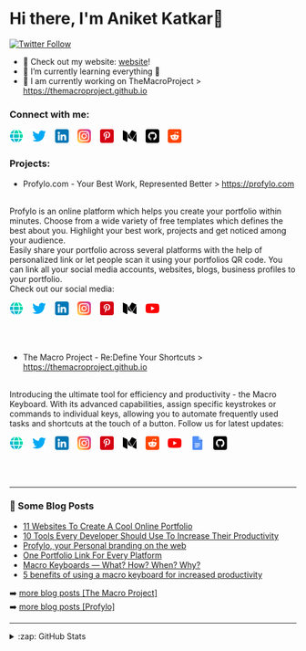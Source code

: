 # Hi there, I'm Aniket Katkar👋 

[![Twitter Follow](https://img.shields.io/twitter/follow/aniketkatkar?color=1DA1F2&logo=twitter&style=for-the-badge)](https://twitter.com/intent/follow?original_referer=https%3A%2F%2Fgithub.com%2Faniketkatkar&screen_name=aniketkatkarz)


- 🔭 Check out my website: [website]!
- 🌱 I’m currently learning everything 🤣
- 🥅 I am currently working on TheMacroProject > https://themacroproject.github.io

### Connect with me:

[![website](./img/web.png)](https://aniketkatkar.github.io)
&nbsp;&nbsp;
[![website](./img/twitter.png)](https://twitter.com/aniketkatkarz)
&nbsp;&nbsp;
[![website](./img/linkedin.png)](https://linkedin.com/in/aniket-katkar)
&nbsp;&nbsp;
[![website](./img/instagram.png)](https://instagram.com/aniketkatkar)
&nbsp;&nbsp;
[![website](./img/pinterest.png)](https://pinterest.com/aniketkatkar)
&nbsp;&nbsp;
[![website](./img/medium.png)](https://medium.com/@aniketkatkar)
&nbsp;&nbsp;
[![website](./img/github.png)](https://github.com/aniketkatkar)
&nbsp;&nbsp;
[![website](./img/reddit.png)](https://reddit.com/r/repulsive_slide)

### Projects:

- Profylo.com - Your Best Work, Represented Better > https://profylo.com
<br />
Profylo is an online platform which helps you create your portfolio within minutes. Choose from a wide variety of free templates which defines the best about you. Highlight your best work, projects and get noticed among your audience.
<br />
Easily share your portfolio across several platforms with the help of personalized link or let people scan it using your portfolios QR code. You can link all your social media accounts, websites, blogs, business profiles to your portfolio.
<br />
Check out our social media:
<br />

[![website](./img/web.png)](https://profylo.com)
&nbsp;&nbsp;
[![website](./img/twitter.png)](https://twitter.com/profylo)
&nbsp;&nbsp;
[![website](./img/linkedin.png)](https://linkedin.com/company/profylo)
&nbsp;&nbsp;
[![website](./img/instagram.png)](https://instagram.com/profyloinc)
&nbsp;&nbsp;
[![website](./img/pinterest.png)](https://pinterest.com/profylo)
&nbsp;&nbsp;
[![website](./img/medium.png)](https://medium.com/@profylo)
&nbsp;&nbsp;
[![website](./img/youtube.png)](https://www.youtube.com/@profyloinc9397)


<br />
<br />

- The Macro Project - Re:Define Your Shortcuts > https://themacroproject.github.io
<br />
Introducing the ultimate tool for efficiency and productivity - the Macro Keyboard. With its advanced capabilities, assign specific keystrokes or commands to individual keys, allowing you to automate frequently used tasks and shortcuts at the touch of a button.
Follow us for latest updates:
<br />

[![website](./img/web.png)](https://themacroproject.github.com)
&nbsp;&nbsp;
[![website](./img/twitter.png)](https://twitter.com/themacroproject)
&nbsp;&nbsp;
[![website](./img/linkedin.png)](https://linkedin.com/company/themacroproject)
&nbsp;&nbsp;
[![website](./img/instagram.png)](https://instagram.com/the.macro.project)
&nbsp;&nbsp;
[![website](./img/pinterest.png)](https://pinterest.com/themacroproject)
&nbsp;&nbsp;
[![website](./img/medium.png)](https://medium.com/@themacroproject)
&nbsp;&nbsp;
[![website](./img/reddit.png)](https://reddit.com/r/themacroproject)
&nbsp;&nbsp;
[![website](./img/youtube.png)](https://www.youtube.com/channel/UCae39QTGnmmqRbwHMnbwK5Q)
&nbsp;&nbsp;
[![website](./img/docs.png)](https://tmp-docs.readthedocs.org)
&nbsp;&nbsp;
[![website](./img/github.png)](https://github.com/themacroproject)

<br />
<br />

---

### 📕 Some Blog Posts

<!-- BLOG-POST-LIST:START -->
- [11 Websites To Create A Cool Online Portfolio](https://medium.com/@aniketkatkar/10-websites-to-create-a-cool-online-portfolio-91986c9098bb)
- [10 Tools Every Developer Should Use To Increase Their Productivity](https://medium.com/@aniketkatkar/10-tools-every-developer-should-use-to-increase-their-productivity-f301b23b06c9)
- [Profylo, your Personal branding on the web](https://profylo.medium.com/profylo-your-personal-branding-on-the-web-7f976c221875)
- [One Portfolio Link For Every Platform](https://profylo.medium.com/one-portfolio-link-for-every-platform-2e4b5eb06339)
- [Macro Keyboards — What? How? When? Why?](https://medium.com/@themacroproject/macro-keyboards-what-how-when-why-8b2ec4ee1574)
- [5 benefits of using a macro keyboard for increased productivity](https://medium.com/@themacroproject/5-benefits-of-using-a-macro-keyboard-for-increased-productivity-c799dd4aeac4)
<!-- BLOG-POST-LIST:END -->

➡️ [more blog posts [The Macro Project]](https://mediun.com/@themacroproject) 
<br />
➡️ [more blog posts [Profylo]](https://mediun.com/@profylo) 

---


<details>
  <summary>:zap: GitHub Stats</summary>

  <img align="left" alt="aniketkatkar's GitHub Stats" src="https://github-readme-stats.vercel.app/api?username=aniketkatkar&show_icons=true&hide_border=false&title_color=ff652f&icon_color=FFE400&bg_color=09131B&text_color=ffffff&border_color=0c1a25" />

</details>

[website]: https://aniketkatkar.github.io
[twitter]: https://twitter.com/aniketkatkar
[youtube]: https://youtube.com/aniketkatkar
[instagram]: https://instagram.com/aniketkatkar
[linkedin]: https://linkedin.com/in/aniket-katkar
